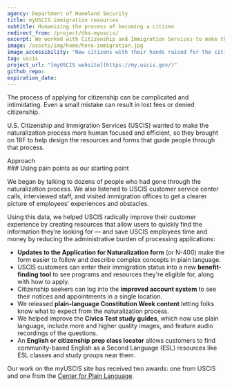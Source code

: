 ```yaml
---
agency: Department of Homeland Security
title: myUSCIS immigration resources
subtitle: Humanizing the process of becoming a citizen
redirect_from: /project/dhs-myuscis/
excerpt: We worked with Citizenship and Immigration Services to make the process of applying for citizenship a little friendlier.
image: /assets/img/home/hero-immigration.jpg
image_accessibility: "New citizens with their hands raised for the citizenship oath at a naturalization ceremony"
tag: uscis
project_url: "[myUSCIS website](https://my.uscis.gov/)"
github_repo:
expiration_date:
---
```


The process of applying for citizenship can be complicated and intimidating. Even a small mistake can result in lost fees or denied citizenship.

U.S. Citizenship and Immigration Services (USCIS) wanted to make the naturalization process more human focused and efficient, so they brought on 18F to help design the resources and forms that guide people through that process.

<div class="small-caps">Approach</div>
### Using pain points as our starting point

We began by talking to dozens of people who had gone through the naturalization process. We also listened to USCIS customer service center calls, interviewed staff, and visited immigration offices to get a clearer picture of employees’ experiences and obstacles.

Using this data, we helped USCIS radically improve their customer experience by creating resources that allow users to quickly find the information they’re looking for — and save USCIS employees time and money by reducing the administrative burden of processing applications:

- **Updates to the Application for Naturalization form** (or N-400) make the form easier to follow and describe complex concepts in plain language.
- USCIS customers can enter their immigration status into a new **benefit-finding tool** to see programs and resources they're eligible for, along with how to apply.
- Citizenship seekers can log into the **improved account system** to see their notices and appointments in a single location.
- We released **plain-language Constitution Week content** letting folks know what to expect from the naturalization process.
- We helped improve the **Civics Test study guides**, which now use plain language, include more and higher quality images, and feature audio recordings of the questions.
- An **English or citizenship prep class locator** allows customers to find community-based English as a Second Language (ESL) resources like ESL classes and study groups near them.

Our work on the myUSCIS site has received two awards: one from USCIS and one from the [Center for Plain Language](http://centerforplainlanguage.org/clearmark/2016-clearmark-winners/).
